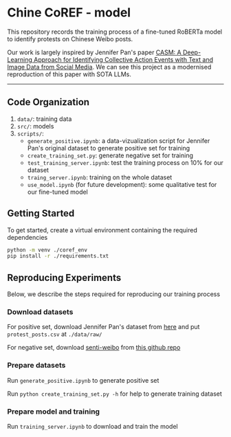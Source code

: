 # Chine CoREF - model  

This repository records the training process of a fine-tuned RoBERTa model to identify protests on Chinese Weibo posts.

Our work is largely inspired by Jennifer Pan's paper [CASM: A Deep-Learning Approach for Identifying Collective Action Events with Text and Image Data from Social Media](https://dataverse.harvard.edu/dataset.xhtml?persistentId=doi:10.7910/DVN/SS4LNN). We can see this project as a modernised reproduction of this paper with SOTA LLMs.

---

## Code Organization
1. ```data/```: training data
2. ```src/```: models
3. ```scripts/```:
   - ```generate_positive.ipynb```: a data-vizualization script for Jennifer Pan's original dataset to generate positive set for training
   - ```create_training_set.py```: generate negative set for training
   - ```test_training_server.ipynb```: test the training process on 10% for our dataset
   - ```traing_server.ipynb```: training on the whole dataset
   - ```use_model.ipynb``` (for future development): some qualitative test for our fine-tuned model

## Getting Started

To get started, create a virtual environment containing the required dependencies

```bash
python -m venv ./coref_env
pip install -r ./requirements.txt
```

## Reproducing Experiments
Below, we describe the steps required for reproducing our training process

### Download datasets
For positive set, download Jennifer Pan's dataset from [here](https://dataverse.harvard.edu/dataset.xhtml?persistentId=doi:10.7910/DVN/SS4LNN) and put `protest_posts.csv` at `./data/raw/`

For negative set, download [senti-weibo](https://drive.google.com/file/d/1yMCP44ICH1Gl29x920QyT9LQCnVg_2S6/view) from [this github repo](https://github.com/wansho/senti-weibo?tab=readme-ov-file)

### Prepare datasets
Run ```generate_positive.ipynb``` to generate positive set

Run ```python create_training_set.py -h``` for help to generate training dataset

### Prepare model and training
Run ```training_server.ipynb``` to download and train the model




